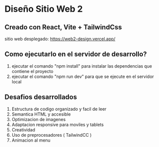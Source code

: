 # Diseño Sitio Web 2

## Creado con React, Vite + TailwindCss

sitio web desplegado: https://web2-design.vercel.app/

## Como ejecutarlo en el servidor de desarrollo?

1. ejecutar el comando "npm install" para instalar las dependencias que contiene el proyecto
2. ejecutar el comando "npm run dev" para que se ejecute en el servidor local

## Desafios desarrollados

1. Estructura de codigo organizado y facil de leer
2. Semantica HTML y accesible
3. Optimizacion de imagenes
4. Adaptacion responsive para moviles y tablets
5. Creatividad
6. Uso de preprocesadores ( TailwindCC )
7. Animacion al menu

